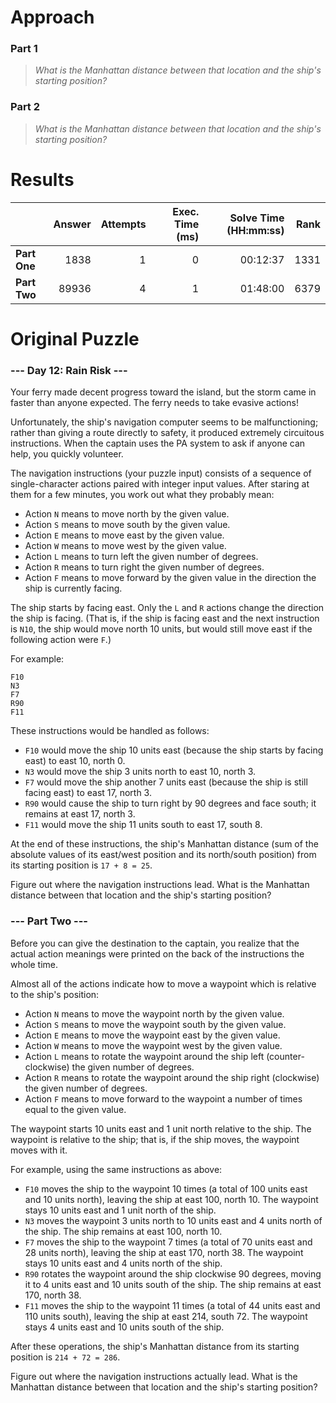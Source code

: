 # Approach

### Part 1
> _What is the Manhattan distance between that location and the ship's starting position?_

### Part 2
> _What is the Manhattan distance between that location and the ship's starting position?_

# Results

|    | Answer     | Attempts  | Exec. Time (ms) | Solve Time (HH:mm:ss) | Rank |
| ------ |-----------:| ---------:| -------------------:| ----:| ----:|
| **Part One**  | 1838  | 1  | 0  | 00:12:37  | 1331  |
| **Part Two**  | 89936  | 4  | 1  | 01:48:00  | 6379  |

# Original Puzzle

### --- Day 12: Rain Risk ---
Your ferry made decent progress toward the island, but the storm came in faster than anyone expected. The
ferry needs to take evasive actions!

Unfortunately, the ship's navigation computer seems to be malfunctioning; rather than giving a route
directly to safety, it produced extremely circuitous instructions. When the captain uses the PA system
to ask if anyone can help, you quickly volunteer.

The navigation instructions (your puzzle input) consists of a sequence of single-character actions paired
with integer input values. After staring at them for a few minutes, you work out what they probably mean:

* Action `N` means to move north by the given value.
* Action `S` means to move south by the given value.
* Action `E` means to move east by the given value.
* Action `W` means to move west by the given value.
* Action `L` means to turn left the given number of degrees.
* Action `R` means to turn right the given number of degrees.
* Action `F` means to move forward by the given value in the direction the ship is currently facing.

The ship starts by facing east. Only the `L` and `R` actions change the direction the ship is facing. (That
is, if the ship is facing east and the next instruction is `N10`, the ship would move north 10 units, but
would still move east if the following action were `F`.)

For example:
```
F10
N3
F7
R90
F11
```

These instructions would be handled as follows:

* `F10` would move the ship 10 units east (because the ship starts by facing east) to east 10, north 0.
* `N3` would move the ship 3 units north to east 10, north 3.
* `F7` would move the ship another 7 units east (because the ship is still facing east) to east 17, north 3.
* `R90` would cause the ship to turn right by 90 degrees and face south; it remains at east 17, north 3.
* `F11` would move the ship 11 units south to east 17, south 8.

At the end of these instructions, the ship's Manhattan distance (sum of the absolute values of its
east/west position and its north/south position) from its starting position is `17 + 8 = 25`.

Figure out where the navigation instructions lead. What is the Manhattan distance between that location
and the ship's starting position?

### --- Part Two ---
Before you can give the destination to the captain, you realize that the actual action meanings were
printed on the back of the instructions the whole time.

Almost all of the actions indicate how to move a waypoint which is relative to the ship's position:

* Action `N` means to move the waypoint north by the given value.
* Action `S` means to move the waypoint south by the given value.
* Action `E` means to move the waypoint east by the given value.
* Action `W` means to move the waypoint west by the given value.
* Action `L` means to rotate the waypoint around the ship left (counter-clockwise) the given number of degrees.
* Action `R` means to rotate the waypoint around the ship right (clockwise) the given number of degrees.
* Action `F` means to move forward to the waypoint a number of times equal to the given value.

The waypoint starts 10 units east and 1 unit north relative to the ship. The waypoint is relative to
the ship; that is, if the ship moves, the waypoint moves with it.

For example, using the same instructions as above:

* `F10` moves the ship to the waypoint 10 times (a total of 100 units east and 10 units north), leaving the ship at east 100, north 10. The waypoint stays 10 units east and 1 unit north of the ship.
* `N3` moves the waypoint 3 units north to 10 units east and 4 units north of the ship. The ship remains at east 100, north 10.
* `F7` moves the ship to the waypoint 7 times (a total of 70 units east and 28 units north), leaving the ship at east 170, north 38. The waypoint stays 10 units east and 4 units north of the ship.
* `R90` rotates the waypoint around the ship clockwise 90 degrees, moving it to 4 units east and 10 units south of the ship. The ship remains at east 170, north 38.
* `F11` moves the ship to the waypoint 11 times (a total of 44 units east and 110 units south), leaving the ship at east 214, south 72. The waypoint stays 4 units east and 10 units south of the ship.

After these operations, the ship's Manhattan distance from its starting position is `214 + 72 = 286`.

Figure out where the navigation instructions actually lead. What is the Manhattan distance between that
location and the ship's starting position?

